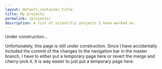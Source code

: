 ```yaml
---
layout: default_container_title
title: My projects
permalink: /projects/
description: A list of scientific projects I have worked on.
---
```


Under construction...

Unfortunately, this page is still under construction. Since I have accidentally
included the commit of the changes to the navigation bar in the master branch, I
have to either put a temporary page here or revert the merge and cherry-pick it.
It is way easier to just put a temporary page here.

<div style="display: flex; justify-content: center; align-items: center; height: 100px;">
  <i class="fa-solid fa-person-digging fa-6x"></i>
</div>